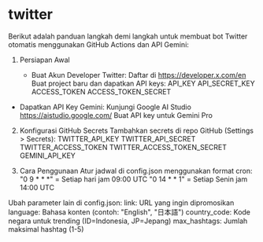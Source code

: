 # twitter

Berikut adalah panduan langkah demi langkah untuk membuat bot Twitter otomatis menggunakan GitHub Actions dan API Gemini:

1. Persiapan Awal

   - Buat Akun Developer Twitter:
     Daftar di https://developer.x.com/en
     Buat project baru dan dapatkan API keys:
       API_KEY
       API_SECRET_KEY
       ACCESS_TOKEN
       ACCESS_TOKEN_SECRET

  - Dapatkan API Key Gemini:
    Kunjungi Google AI Studio https://aistudio.google.com/
    Buat API key untuk Gemini Pro

2. Konfigurasi GitHub Secrets
Tambahkan secrets di repo GitHub (Settings > Secrets):
   TWITTER_API_KEY
   TWITTER_API_SECRET
   TWITTER_ACCESS_TOKEN
   TWITTER_ACCESS_TOKEN_SECRET
   GEMINI_API_KEY

3. Cara Penggunaan
Atur jadwal di config.json menggunakan format cron:
   "0 9 * * *" = Setiap hari jam 09:00 UTC
   "0 14 * * 1" = Setiap Senin jam 14:00 UTC

Ubah parameter lain di config.json:
   link: URL yang ingin dipromosikan
   language: Bahasa konten (contoh: "English", "日本語")
   country_code: Kode negara untuk trending (ID=Indonesia, JP=Jepang)
   max_hashtags: Jumlah maksimal hashtag (1-5)
